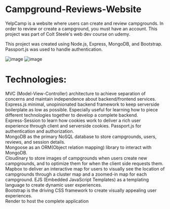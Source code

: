 # Campground-Reviews-Website
YelpCamp is a website where users can create and review campgrounds. In order to review or create a campground, you must have an account. This project was part of Colt Steele's web dev course on udemy.

This project was created using Node.js, Express, MongoDB, and Bootstrap. Passport.js was used to handle authentication.

![image](https://github.com/RuihaoWei95/Campground-Reviews-Website/assets/104181507/18c5ad10-ff43-4657-8f34-f01fffd92d11)
![image](https://github.com/RuihaoWei95/Campground-Reviews-Website/assets/104181507/1c2273cd-28b7-42d2-9d09-28cafae3adcd)
# Technologies:
MVC (Model-View-Controller) architecture to achieve separation of concerns and maintain independence about backend/frontend services.
Express.js minimal, unopinionated backend framework to keep serverside boilerplate as low as possible. Especially useful for learning how to piece different technologies together to develop a complete backend. \
Express-Session to learn how cookies work to deliver a rich user experience through client and serverside cookies.
Passport.js for authentication and authorization. \
MongoDB as the primary NoSQL database to store campgrounds, users, reviews, and session details. \
Mongoose as an ORM(Object relation mapping) library to interact with MongoDB. \
Cloudinary to store images of campgrounds when users create new campgrounds, and to optimize them for when the client side requests them. \
Mapbox to deliver an interactive map for users to visually see the location of campgrounds through a cluster map and a zoomed-in map for each campground.
EJS (Embedded JavaScript Templates) as a templating language to create dynamic user experiences. \
Bootstrap is the driving CSS framework to create visually appealing user experiences. \
Render to host the complete application
